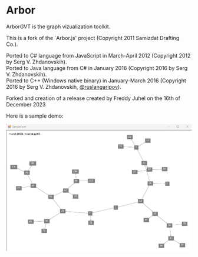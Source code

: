 ﻿# Arbor

ArborGVT is the graph vizualization toolkit.

This is a fork of the `Arbor.js' project (Copyright 2011 Samizdat Drafting Co.).

Ported to C# language from JavaScript in March-April 2012 (Copyright 2012 by Serg V. Zhdanovskih).  
Ported to Java language from C# in January 2016 (Copyright 2016 by Serg V. Zhdanovskih).  
Ported to C++ (Windows native binary) in January-March 2016 (Copyright 2016 by Serg V. Zhdanovskih, [@ruslangaripov](https://github.com/ruslangaripov)).

Forked and creation of a release created by Freddy Juhel on the 16th of December 2023

Here is a sample demo:

![arbor-app-sample-demo.png example](
https://github.com/fredatgithub/Arbor/blob/master/arbor-app-sample-demo.png)

